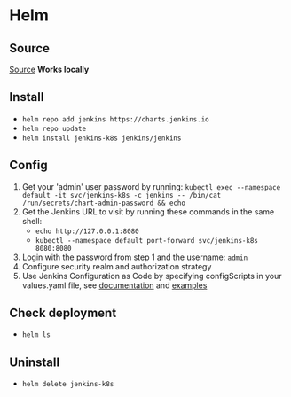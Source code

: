 # Helm

## Source

[Source](https://artifacthub.io/packages/helm/jenkinsci/jenkins)
**Works locally**

## Install

- `helm repo add jenkins https://charts.jenkins.io`
- `helm repo update`
- `helm install jenkins-k8s jenkins/jenkins`

## Config

1. Get your 'admin' user password by running: `kubectl exec --namespace default -it svc/jenkins-k8s -c jenkins -- /bin/cat /run/secrets/chart-admin-password && echo`
2. Get the Jenkins URL to visit by running these commands in the same shell:
   - `echo http://127.0.0.1:8080`
   - `kubectl --namespace default port-forward svc/jenkins-k8s 8080:8080`
3. Login with the password from step 1 and the username: `admin`
4. Configure security realm and authorization strategy
5. Use Jenkins Configuration as Code by specifying configScripts in your values.yaml file, see [documentation](http:///configuration-as-code) and [examples](https://github.com/jenkinsci/configuration-as-code-plugin/tree/master/demos)

## Check deployment

- `helm ls`

## Uninstall

- `helm delete jenkins-k8s`

